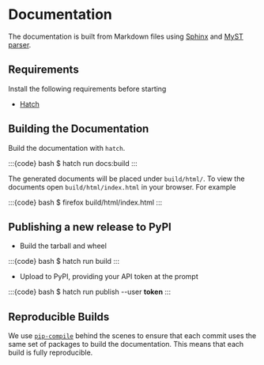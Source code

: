 # Documentation

The documentation is built from Markdown files using [Sphinx](https://www.sphinx-doc.org/) and [MyST parser](https://myst-parser.readthedocs.io/).

## Requirements

Install the following requirements before starting

- [Hatch](https://hatch.pypa.io/1.9/install/)

## Building the Documentation

Build the documentation with `hatch`.

:::{code} bash
$ hatch run docs:build
:::

The generated documents will be placed under `build/html/`.
To view the documents open `build/html/index.html` in your browser.
For example

:::{code} bash
$ firefox build/html/index.html
:::

## Publishing a new release to PyPI

- Build the tarball and wheel

:::{code} bash
$ hatch run build
:::

- Upload to PyPI, providing your API token at the prompt

:::{code} bash
$ hatch run publish --user __token__
:::

## Reproducible Builds

We use [`pip-compile`](https://pip-tools.readthedocs.io/en/latest/) behind the scenes to ensure that each commit uses the same set of packages to build the documentation.
This means that each build is fully reproducible.
